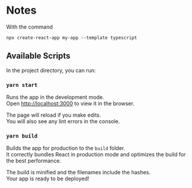 # Notes

With the command
```
npx create-react-app my-app --template typescript

```


## Available Scripts

In the project directory, you can run:

### `yarn start`

Runs the app in the development mode.<br />
Open [http://localhost:3000](http://localhost:8000) to view it in the browser.

The page will reload if you make edits.<br />
You will also see any lint errors in the console.


### `yarn build`

Builds the app for production to the `build` folder.<br />
It correctly bundles React in production mode and optimizes the build for the best performance.

The build is minified and the filenames include the hashes.<br />
Your app is ready to be deployed!
